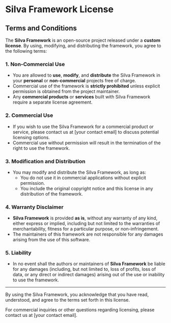 # Silva Framework License

## Terms and Conditions

The **Silva Framework** is an open-source project released under a **custom license**. By using, modifying, and distributing the framework, you agree to the following terms:

### 1. Non-Commercial Use

- You are allowed to **use**, **modify**, and **distribute** the Silva Framework in your **personal** or **non-commercial** projects free of charge.
- Commercial use of the framework is **strictly prohibited** unless explicit permission is obtained from the project maintainer.
- Any **commercial products** or **services** built with Silva Framework require a separate license agreement.

### 2. Commercial Use

- If you wish to use the Silva Framework for a commercial product or service, please contact us at [your contact email] to discuss potential licensing options.
- Commercial use without permission will result in the termination of the right to use the framework.

### 3. Modification and Distribution

- You may modify and distribute the Silva Framework, as long as:
  - You do not use it in commercial applications without explicit permission.
  - You include the original copyright notice and this license in any distribution of the framework.

### 4. Warranty Disclaimer

- **Silva Framework** is provided **as is**, without any warranty of any kind, either express or implied, including but not limited to the warranties of merchantability, fitness for a particular purpose, or non-infringement.
- The maintainers of this framework are not responsible for any damages arising from the use of this software.

### 5. Liability

- In no event shall the authors or maintainers of **Silva Framework** be liable for any damages (including, but not limited to, loss of profits, loss of data, or any direct or indirect damages) arising out of the use or inability to use the framework.

---

By using the Silva Framework, you acknowledge that you have read, understood, and agree to the terms set forth in this license.

For commercial inquiries or other questions regarding licensing, please contact us at [your contact email].
